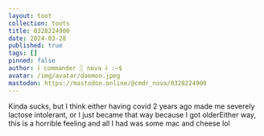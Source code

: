 ```yaml
---
layout: toot
collection: toots
title: 0328224900
date: 2024-03-28
published: true
tags: []
pinned: false
author: ⸸ commander ░ nova ⸸ :~$
avatar: /img/avatar/daemon.jpeg
mastodon: https://mastodon.online/@cmdr_nova/0328224900
---
```


Kinda sucks, but I think either having covid 2 years ago made me severely lactose intolerant, or I just became that way because I got olderEither way, this is a horrible feeling and all I had was some mac and cheese lol
